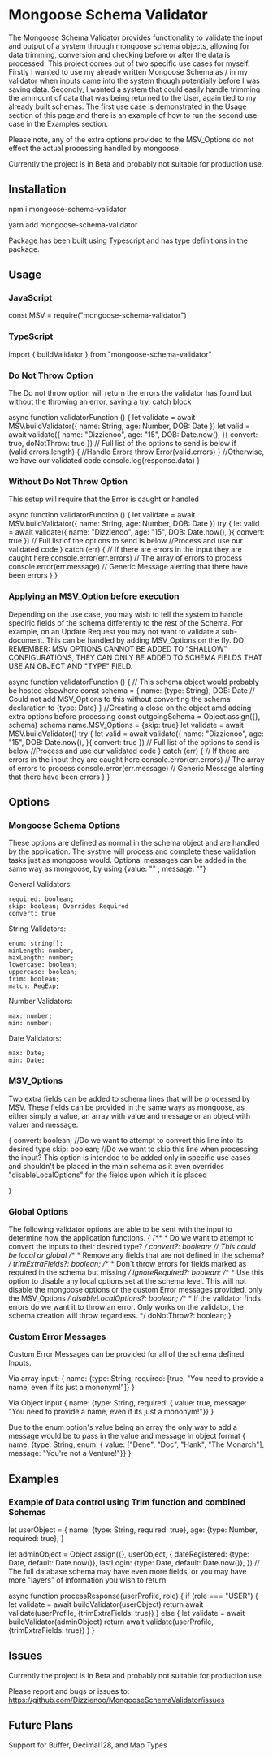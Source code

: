 # Mongoose Schema Validator

The Mongoose Schema Validator provides functionality to validate the input and output of a system through mongoose schema objects, allowing for data trimming, conversion and checking before or after the data is processed.  This project comes out of two specific use cases for myself.  Firstly I wanted to use my already written Mongoose Schema as / in my validator when inputs came into the system though potentially before I was saving data.  Secondly, I wanted a system that could easily handle trimming the ammount of data that was being returned to the User, again tied to my already built schemas.  The first use case is demonstrated in the Usage section of this page and there is an example of how to run the second use case in the Examples section.

Please note, any of the extra options provided to the MSV_Options do not effect the actual processing handled by mongoose.

Currently the project is in Beta and probably not suitable for production use.

## Installation

npm i mongoose-schema-validator

yarn add mongoose-schema-validator

Package has been built using Typescript and has type definitions in the package.

## Usage

### JavaScript

const MSV = require("mongoose-schema-validator")

### TypeScript

import { buildValidator } from "mongoose-schema-validator"

### Do Not Throw Option
The Do not throw option will return the errors the validator has found but without the throwing an error, saving a try, catch block

async function validatorFunction () {
	let validate = await MSV.buildValidator({
		name: String,
		age: Number,
		DOB: Date
	})
	let valid = await validate({
		name: "Dizzienoo",
		age: "15",
		DOB: Date.now(),
	}{ convert: true, doNotThrow: true }) // Full list of the options to send is below
	if (valid.errors.length) {
		//Handle Errors
		throw Error(valid.errors)
	}
	//Otherwise, we have our validated code
	console.log(response.data)
}

### Without Do Not Throw Option
This setup will require that the Error is caught or handled

async function validatorFunction () {
	let validate = await MSV.buildValidator({
		name: String,
		age: Number,
		DOB: Date
	})
	try {
	let valid = await validate({
		name: "Dizzienoo",
		age: "15",
		DOB: Date.now(),
	}{ convert: true }) // Full list of the options to send is below
	//Process and use our validated code
	}
	catch (err) {
		// If there are errors in the input they are caught here
		console.error(err.errors) // The array of errors to process
		console.error(err.message) // Generic Message alerting that there have been errors
	}
}


### Applying an MSV_Option before execution

Depending on the use case, you may wish to tell the system to handle specific fields of the schema differently to the rest of the Schema.  For example, on an Update Request you may not want to validate a sub-document.  This can be handled by adding MSV_Options on the fly.  DO REMEMBER: MSV OPTIONS CANNOT BE ADDED TO "SHALLOW" CONFIGURATIONS, THEY CAN ONLY BE ADDED TO SCHEMA FIELDS THAT USE AN OBJECT AND "TYPE" FIELD.

async function validatorFunction () {
	// This schema object would probably be hosted elsewhere
	const schema = {
		name: {type: String},
		DOB: Date // Could not add MSV_Options to this without converting the schema declaration to {type: Date}
	}
	//Creating a close on the object amd adding extra options before processing
	const outgoingSchema = Object.assign({}, schema)
	schema.name.MSV_Options = {skip: true}
	let validate = await MSV.buildValidator()
	try {
	let valid = await validate({
		name: "Dizzienoo",
		age: "15",
		DOB: Date.now(),
	}{ convert: true }) // Full list of the options to send is below
	//Process and use our validated code
	}
	catch (err) {
		// If there are errors in the input they are caught here
		console.error(err.errors) // The array of errors to process
		console.error(err.message) // Generic Message alerting that there have been errors
	}
}

## Options

### Mongoose Schema Options
These options are defined as normal in the schema object and are handled by the application.  The systme will process and complete these validation tasks just as mongoose would.  Optional messages can be added in the same way as mongoose, by using {value: "" , message: ""}

General Validators:

	required: boolean;
	skip: boolean; Overrides Required
	convert: true

String Validators:

	enum: string[]; 
	minLength: number;
	maxLength: number;
	lowercase: boolean;
	uppercase: boolean;
	trim: boolean;
	match: RegExp;

Number Validators:

	max: number;
	min: number;

Date Validators:

	max: Date;
	min: Date;

### MSV_Options
Two extra fields can be added to schema lines that will be processed by MSV.  These fields can be provided in the same ways as mongoose, as either simply a value, an array with value and message or an object with valuer and message.

{
	convert: boolean; //Do we want to attempt to convert this line into its desired type
	skip: boolean; //Do we want to skip this line when processing the input?  This option is intended to be added only in specific use cases and shouldn't be placed in the main schema as it even overrides "disableLocalOptions" for the fields upon which it is placed

}

### Global Options
The following validator options are able to be sent with the input to determine how the application functions.
{
	/**
		* Do we want to attempt to convert the inputs to their desired type?
		*/
	convert?: boolean; // This could be local or global
	/**
		* Remove any fields that are not defined in the schema?
		*/
	trimExtraFields?: boolean;
	/**
		* Don't throw errors for fields marked as required in the schema but missing
		*/
	ignoreRequired?: boolean;
	/**
		* Use this option to disable any local options set at the schema level.  This will not disable the mongoose options or the custom Error messages provided, only the MSV_Options
		*/
	disableLocalOptions?: boolean;
	/**
		* If the validator finds errors do we want it to throw an error.  Only works on the validator, the schema creation will throw regardless.
		*/
	doNotThrow?: boolean;
}


### Custom Error Messages

Custom Error Messages can be provided for all of the schema defined Inputs.

Via array input:
{
	name: {type: String, required: [true, "You need to provide a name, even if its just a mononym!"]}
}

Via Object input
{
	name: {type: String, required: { value: true, message: "You need to provide a name, even if its just a mononym!"}}
}

Due to the enum option's value being an array the only way to add a message would be to pass in the value and message in object format
{
	name: {type: String, enum: { value: ["Dene", "Doc", "Hank", "The Monarch"], message: "You're not a Venture!"}}
}

## Examples

### Example of Data control using Trim function and combined Schemas

let userObject = {
	name: {type: String, required: true},
	age: {type: Number, required: true},
}

let adminObject = Object.assign({}, userObject, {
	dateRegistered: {type: Date, default: Date.now()},
	lastLogin: {type: Date, default: Date.now()},
})
// The full database schema may have even more fields, or you may have more "layers" of information you wish to return

async function processResponse(userProfile, role) {
 if (role === "USER") {
	 let validate = await buildValidator(userObject)
	 return await validate(userProfile, {trimExtraFields: true})
 }
 else {
	 let validate = await buildValidator(adminObject)
	 return await validate(userProfile, {trimExtraFields: true})
 }
}


## Issues

Currently the project is in Beta and probably not suitable for production use.

Please report and bugs or issues to:
https://github.com/Dizzienoo/MongooseSchemaValidator/issues



## Future Plans

Support for Buffer, Decimal128, and Map Types